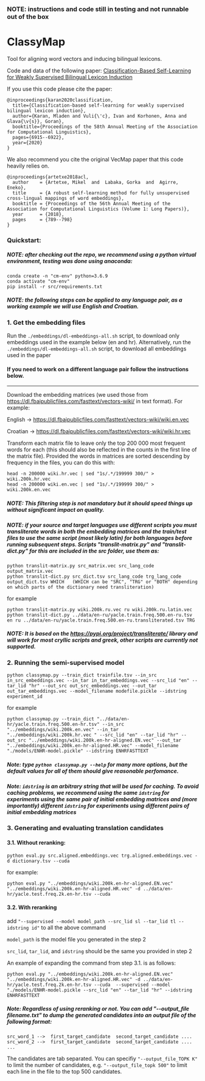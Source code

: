 ### NOTE: instructions and code still in testing and not runnable out of the box

# ClassyMap
Tool for aligning word vectors and inducing bilingual lexicons.

Code and data of the following paper:  [Classification-Based Self-Learning for Weakly Supervised Bilingual Lexicon Induction](https://aclanthology.org/2020.acl-main.618.pdf)

If you use this code please cite the paper:

```
@inproceedings{karan2020classification,
  title={Classification-based self-learning for weakly supervised bilingual lexicon induction},
  author={Karan, Mladen and Vuli{\'c}, Ivan and Korhonen, Anna and Glava{\v{s}}, Goran},
  booktitle={Proceedings of the 58th Annual Meeting of the Association for Computational Linguistics},
  pages={6915--6922},
  year={2020}
}
```

We also recommend you cite the original VecMap paper that this code heavily relies on.

```
@inproceedings{artetxe2018acl,
  author    = {Artetxe, Mikel  and  Labaka, Gorka  and  Agirre, Eneko},
  title     = {A robust self-learning method for fully unsupervised cross-lingual mappings of word embeddings},
  booktitle = {Proceedings of the 56th Annual Meeting of the Association for Computational Linguistics (Volume 1: Long Papers)},
  year      = {2018},
  pages     = {789--798}
}
```

### Quickstart:
##### NOTE: after checking out the repo, we recommend using a python virtual environment, testing was done using anaconda:
```
conda create -n "cm-env" python=3.6.9
conda activate "cm-env"
pip install -r src/requirements.txt
```
##### NOTE: the following steps can be applied to any language pair, as a working example we will use English and Croatian.

### 1. Get the embedding files

Run the ```./embeddings/dl-embeddings-all.sh``` script, to download only embeddings used in the example below (en and hr). Alternatively, run the ```./embeddings/dl-embeddings-all.sh``` script, to download all embeddings used in the paper

#### If you need to work on a different language pair follow the instructions below.
--------------------

Download the embedding matrices (we used those from https://dl.fbaipublicfiles.com/fasttext/vectors-wiki/ in text format). For example:

English → https://dl.fbaipublicfiles.com/fasttext/vectors-wiki/wiki.en.vec

Croatian → https://dl.fbaipublicfiles.com/fasttext/vectors-wiki/wiki.hr.vec

Transform each matrix file to leave only the top 200 000 most frequent words for each (this should also be reflected in the counts in the first line of the matrix file). 
Provided the words in matrices are sorted descending by frequency in the files, you can do this with:  

```
head -n 200000 wiki.hr.vec | sed "1s/.*/199999 300/" > wiki.200k.hr.vec 
head -n 200000 wiki.en.vec | sed "1s/.*/199999 300/" > wiki.200k.en.vec 
```

##### NOTE: This filtering step is not mandatory but it should speed things up without significant impact on quality.
##### NOTE: if your source and target languages use different scripts you must transliterate words in both the embedding matrices and the train/test files to use the same script (most likely latin) for both languages  before running subsequent steps. Scripts "translit-matrix.py" and "translit-dict.py" for this are included in the src folder, use them as:  
```
python translit-matrix.py src_matrix.vec src_lang_code output_matrix.vec
python translit-dict.py src_dict.tsv src_lang_code trg_lang_code output_dict.tsv WHICH   (WHICH can be "SRC", "TRG" or "BOTH" depending on which parts of the dictionary need transliteration)  
```
for example

```
python translit-matrix.py wiki.200k.ru.vec ru wiki.200k.ru.latin.vec
python translit-dict.py ../data/en-ru/yacle.train.freq.500.en-ru.tsv en ru ../data/en-ru/yacle.train.freq.500.en-ru.transliterated.tsv TRG 	
```

##### NOTE: It is based on the https://pypi.org/project/transliterate/ library and will work for most cryllic scripts and greek, other scripts are currently not supported.

### 2. Running the semi-supervised model 
```
python classymap.py --train_dict trainfile.tsv --in_src in_src_embeddings.vec --in_tar in_tar_embeddings.vec --src_lid "en" --tar_lid "hr" --out_src out_src_embeddings.vec --out_tar out_tar_embeddings.vec --model_filename modefile.pickle --idstring experiment_id
```

for example

```
python classymap.py --train_dict "../data/en-hr/yacle.train.freq.500.en-hr.tsv" --in_src "../embeddings/wiki.200k.en.vec" --in_tar "../embeddings/wiki.200k.hr.vec " --src_lid "en" --tar_lid "hr" --out_src "../embeddings/wiki.200k.en-hr-aligned.EN.vec" --out_tar "../embeddings/wiki.200k.en-hr-aligned.HR.vec" --model_filename "./models/ENHR-model.pickle" --idstring ENHRFASTTEXT
```

##### Note: type ```python classymap.py --help``` for many more options, but the default values for all of them should give reasonable perfomance.
##### Note: ```idstring``` is an arbitrary string that will be used for caching. To avoid caching problems, we recommend using the same ```idstring``` for experiments using the same pair of initial embedding matrices and (more importantly) different ```idstring``` for experiments using different pairs of initial embedding matrices

### 3. Generating and evaluating translation candidates 

#### 3.1. Without reranking:    

```
python eval.py src.aligned.embeddings.vec trg.aligned.embeddings.vec -d dictionary.tsv --cuda 
```

for example:

```
python eval.py "../embeddings/wiki.200k.en-hr-aligned.EN.vec" "../embeddings/wiki.200k.en-hr-aligned.HR.vec" -d ../data/en-hr/yacle.test.freq.2k.en-hr.tsv --cuda
```

#### 3.2. With reranking

add  ```"--supervised --model model_path --src_lid sl --tar_lid tl --idstring id"``` to all the above command

```model_path``` is the model file you generated in the step 2

```src_lid```, ```tar_lid```, and ```idstring``` should be the same you provided in step 2

An example of expanding the command from step 3.1. is as follows:

```
python eval.py "../embeddings/wiki.200k.en-hr-aligned.EN.vec" "../embeddings/wiki.200k.en-hr-aligned.HR.vec" -d ../data/en-hr/yacle.test.freq.2k.en-hr.tsv --cuda  --supervised --model "./models/ENHR-model.pickle --src_lid "en" --tar_lid "hr" --idstring ENHRFASTTEXT
```

##### Note: Regardless of using reranking or not. You can add "--output_file filename.txt" to dump the generated candidates into an output file of the following format:
```
src_word_1 -->	first_target_candidate 	second_target_candidate ....
src_word_2 -->	first_target_candidate 	second_target_candidate ....
...
```

The candidates are tab separated. 
You can specifiy ```"--output_file_TOPK K"``` to limit the number of candidates, e.g. ```"--output_file_topk 500"``` to limit each line in the file to the top 500 candidates.


